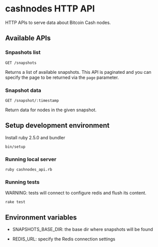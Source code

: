 # cashnodes HTTP API

HTTP APIs to serve data about Bitcoin Cash nodes.

## Available APIs

### Snpashots list

    GET /snapshots

Returns a list of available snapshots. This API is paginated and you can specify
the page to be returned via the `page` parameter.


### Snapshot data

    GET /snapshot/:timestamp

Return data for nodes in the given snapshot.


## Setup development environment

Install ruby 2.5.0 and bundler

    bin/setup

### Running local server

    ruby cashnodes_api.rb


### Running tests

WARNING: tests will connect to configure redis and flush its content.

    rake test

## Environment variables

- SNAPSHOTS_BASE_DIR: the base dir where snapshots will be found

- REDIS_URL: specify the Redis connection settings
